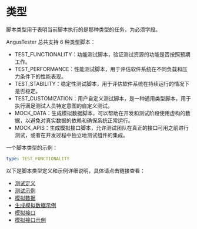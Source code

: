 # 类型

脚本类型用于表明当前脚本执行的是那种类型的任务，为必须字段。

AngusTester 总共支持 6 种类型脚本：

- TEST_FUNCTIONALITY：功能测试脚本，验证测试资源的功能是否按照预期工作。
- TEST_PERFORMANCE：性能测试脚本，用于评估软件系统在不同负载和压力条件下的性能表现。
- TEST_STABILITY：稳定性测试脚本，用于评估软件系统在持续运行的情况下是否稳定。
- TEST_CUSTOMIZATION：用户自定义测试脚本，是一种通用类型脚本，用于执行满足测试人员特定意图的自定义测试。
- MOCK_DATA：生成模拟数据脚本，可以帮助在开发和测试阶段使用虚构的数据，以避免对真实数据的依赖和确保系统正常运行。
- MOCK_APIS：生成模拟接口脚本，允许测试团队在真正的接口可用之前进行测试，或者在开发过程中独立地测试组件的集成。

一个脚本类型的示例：

```yaml
type: TEST_FUNCTIONALITY
```

以下是脚本类型定义和示例详细说明，具体请点击链接查看：

- [测试定义](https://www.xcan.cloud/help/doc/205509853639082016?c=205531805216931885) 
- [测试示例](https://www.xcan.cloud/help/doc/205509853639082016?c=205531730055004214) 
- [模拟数据](https://www.xcan.cloud/help/doc/205509853639082016?c=205531730055004216) 
- [生成模拟数据示例](https://www.xcan.cloud/help/doc/205509853639082016?c=205531805216931887) 
- [模拟接口](https://www.xcan.cloud/help/doc/205509853639082016?c=205531805216931888) 
- [模拟接口示例](https://www.xcan.cloud/help/doc/205509853639082016?c=205531730055004217)
